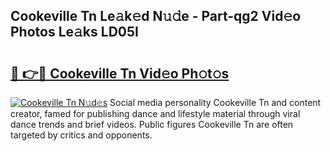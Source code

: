 ## Cookeville Tn Le𝚊k𝚎d N𝚞𝚍e - Part-qg2 Vid𝚎o Photos Le𝚊ks LD05I

# <h2><a href="http://fbfbtu.evod.top/?m=Cookeville+Tn">🔗 👉🔴 Cookeville Tn Vid𝚎o Ph𝚘t𝚘s</a></h2>

[![Cookeville Tn N𝚞d𝚎s](https://i.imgur.com/8V9OHl7.gif)](http://fbfbtu.evod.top/?m=Cookeville+Tn)
Social media personality Cookeville Tn and content creator, famed for publishing dance and lifestyle material through viral dance trends and brief videos. Public figures Cookeville Tn are often targeted by critics and opponents. 
